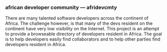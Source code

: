 ### african developer community &mdash; afridevcmty 
There are many talented software developers across the continent of Africa. The challenge however, is that many of the devs resident on the continent have very low visibility on the Internet. This project is an attempt to provide a browseable directory of developers resident in Africa. The goal is to help developers easily find collaborators and to help other parties find developers resident in Africa.
